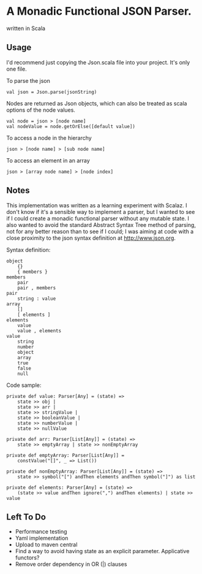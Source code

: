 A Monadic Functional JSON Parser.  
==
written in Scala

Usage
--

I'd recommend just copying the Json.scala file into your project.  It's only one file.

To parse the json

~~~~
val json = Json.parse(jsonString)
~~~~

Nodes are returned as Json objects, which can also be treated as scala options of the node values.

~~~~
val node = json > [node name]
val nodeValue = node.getOrElse([default value])
~~~~

To access a node in the hierarchy

~~~~
json > [node name] > [sub node name]
~~~~

To access an element in an array

~~~~
json > [array node name] > [node index]
~~~~


Notes
--

This implementation was written as a learning experiment with Scalaz. I don't know if it's a sensible way to implement a parser, but I wanted to see if I could create a monadic functional parser without any mutable state. I also wanted to avoid the standard Abstract Syntax Tree method of parsing, not for any better reason than to see if I could; I was aiming at code with a close proximity to the json syntax definition at http://www.json.org.

Syntax definition:

~~~~
object
    {}
    { members }
members
    pair
    pair , members
pair
    string : value
array
    []
    [ elements ]
elements
    value 
    value , elements
value
    string
    number
    object
    array
    true
    false
    null
~~~~

Code sample:

~~~~
private def value: Parser[Any] = (state) =>
    state >> obj |
    state >> arr |
    state >> stringValue |
    state >> booleanValue |
    state >> numberValue |
    state >> nullValue

private def arr: Parser[List[Any]] = (state) =>
    state >> emptyArray | state >> nonEmptyArray

private def emptyArray: Parser[List[Any]] =
    constValue("[]", _ => List())

private def nonEmptyArray: Parser[List[Any]] = (state) =>
    state >> symbol("[") andThen elements andThen symbol("]") as list

private def elements: Parser[Any] = (state) =>
    (state >> value andThen ignore(",") andThen elements) | state >> value
~~~~

Left To Do
--

- Performance testing
- Yaml implementation
- Upload to maven central
- Find a way to avoid having state as an explicit parameter. Applicative functors?
- Remove order dependency in OR (|) clauses


